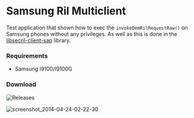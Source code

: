 Samsung Ril Multiclient
=====================

Test application that shown how to exec the `invokeOemRilRequestRaw()` on Samsung phones without any privileges.
As well as this is done in the [libsecril-client-sap](https://gitorious.org/replicant/hardware_samsung) library.

### Requirements

* Samsung I9100/I9100G


### Download

![Releases][releases]


[releases]: https://github.com/illarionov/SamsungRilMulticlient/releases/



![screenshot_2014-04-24-02-22-30](https://cloud.githubusercontent.com/assets/482800/2784089/917366ee-cb36-11e3-8953-784559c3458e.png)
